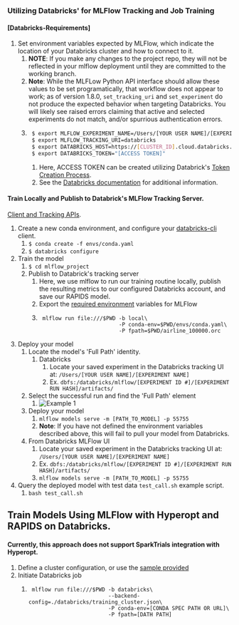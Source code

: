 ### Utilizing Databricks' for MLFlow Tracking and Job Training

#### [Databricks-Requirements]
1. Set environment variables expected by MLFlow, which indicate the location of your Databricks cluster and how to connect to it.
    1. **NOTE**: If you make any changes to the project repo, they will not be reflected in your mlflow deployment until
    they are committed to the working branch.
    1. **Note**: While the MLFLow Python API interface should allow these values to be set programatically, that workflow
    does not appear to work; as of version 1.8.0, `set_tracking_uri` and `set_experiment` do not produce the expected behavior when targeting Databricks. You will likely see raised errors claiming that active and selected experiments do not match, and/or spurrious authentication errors.
    1. ```bash
        $ export MLFLOW_EXPERIMENT_NAME=/Users/[YOUR USER NAME]/[EXPERIMENT NAME]
        $ export MLFLOW_TRACKING_URI=databricks
        $ export DATABRICKS_HOST=https://[CLUSTER_ID].cloud.databricks.com
        $ export DATABRICKS_TOKEN="[ACCESS TOKEN]"
       ```
       1. Here, ACCESS TOKEN can be created utilizing Databrick's
       [Token Creation Process](https://docs.databricks.com/dev-tools/api/latest/authentication.html#:~:text=Generate%20a%20personal%20access%20token,-This%20section%20describes&text=in%20the%20upper%20right%20corner,the%20Generate%20New%20Token%20button.).
       2. See the [Databricks documentation](https://docs.databricks.com/applications/mlflow/access-hosted-tracking-server.html) for additional information.


#### Train Locally and Publish to Databrick's MLFlow Tracking Server.
[Client and Tracking APIs](https://www.mlflow.org/docs/latest/tracking.html). 
1. Create a new conda environment, and configure your [databricks-cli](https://docs.databricks.com/dev-tools/cli/index.html) client.
    1. `$ conda create -f envs/conda.yaml`
    1. `$ databricks configure`
1. Train the model
    1. `$ cd mlflow_project`
    1. Publish to Databrick's tracking server
        1. Here, we use mlflow to run our training routine locally, publish the resulting metrics to our configured
        Databricks account, and save our RAPIDS model.
        1. Export the [required environment](#databricks-requirements) variables for MLFlow
        1. ```shell script
            mlflow run file:///$PWD -b local\
                                    -P conda-env=$PWD/envs/conda.yaml\
                                    -P fpath=$PWD/airline_100000.orc
           ```
1. Deploy your model
    1. Locate the model's 'Full Path' identity. 
        1. Databricks
            1. Locate your saved experiment in the Databricks tracking UI at: `/Users/[YOUR USER NAME]/[EXPERIMENT NAME]`
            1. Ex. `dbfs:/databricks/mlflow/[EXPERIMENT ID #]/[EXPERIMENT RUN HASH]/artifacts/`
    1. Select the successful run and find the 'Full Path' element
        1. ![Example 1](imgs/example.png)
    1. Deploy your model
        1. `mlflow models serve -m [PATH_TO_MODEL] -p 55755`
        1. **Note**: If you have not defined the environment variables described above, this will fail to pull your model
        from Databricks.
    1. From Databricks MLFlow UI
        1. Locate your saved experiment in the Databricks tracking UI at: `/Users/[YOUR USER NAME]/[EXPERIMENT NAME]`
        1. Ex. `dbfs:/databricks/mlflow/[EXPERIMENT ID #]/[EXPERIMENT RUN HASH]/artifacts/`
        1. `mlflow models serve -m [PATH_TO_MODEL] -p 55755` 
1. Query the deployed model with test data `test_call.sh` example script.
    1. `bash test_call.sh`
       
## Train Models Using MLFlow with Hyperopt and RAPIDS on Databricks.
#### Currently, this approach does not support SparkTrials integration with Hyperopt.
1. Define a cluster configuration, or use the [sample provided](databricks/training_cluster.json)
1. Initiate Databricks job
    1. ```shell script
        mlflow run file:///$PWD -b databricks\
                                --backend-config=./databricks/training_cluster.json\
                                -P conda-env=[CONDA SPEC PATH OR URL]\
                                -P fpath=[DATH PATH]
       ``` 
